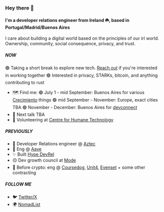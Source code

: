 ### Hey there 👋

#### I'm a developer relations engineer from Ireland ☘️, based in Portugal/Madrid/Buenos Aires

I care about building a digital world based on the principles of our irl world. Ownership, community, social consequence, privacy, and trust.

##### NOW
🟢 Taking a short break to explore new tech. [Reach out](https://www.twitter.com/catmcgeecode/) if you're interested in working together
🟢 Interested in privacy, STARKs, bitcoin, and anything contributing to rust

- 🗺️ Find me:
  🟢 July 1 - mid September: Buenos Aires for various [Crecimiento](https://x.com/crecimientoar) things
  🟢 mid September - November: Europe, exact cities TBA
  🟢 November - December: Buenos Aires for [devconnect](https://devconnect.org/)
- 🎤 Next talk TBA
- 🧠 Volunteering at [Centre for Humane Technology](https://www.humanetech.com/)

##### PREVIOUSLY
- 💚 Developer Relations engineer @ [Aztec](https://aztec.network/)
- 👻 Eng @ [Aave](https://aave.com/)
- ✨ Built [Hype DevRel](https://hy.pe/devrel)
- 🟡 Dev growth council at [Mode](https://mode.network)
- 🧭 Before crypto: eng @ [Coursedog](https://www.coursedog.com/), [Unit4](https://www.unit4.com/), [Evenset](https://evenset.com/) + some other contracting

##### FOLLOW ME
- 🐦 [Twitter/X](https://www.twitter.com/catmcgeecode/)
- 🌍 [NomadList](https://nomadlist.com/@catmcgee)
